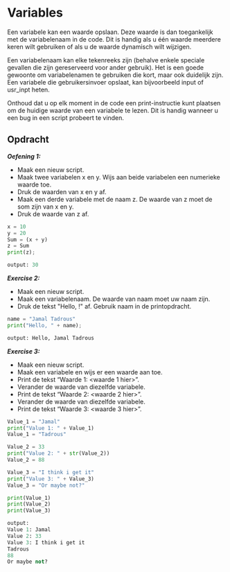 # **Variables**  
Een variabele kan een waarde opslaan. Deze waarde is dan toegankelijk met de variabelenaam in de code. Dit is handig als u één waarde meerdere keren wilt gebruiken of als u de waarde dynamisch wilt wijzigen.

Een variabelenaam kan elke tekenreeks zijn (behalve enkele speciale gevallen die zijn gereserveerd voor ander gebruik). Het is een goede gewoonte om variabelenamen te gebruiken die kort, maar ook duidelijk zijn. Een variabele die gebruikersinvoer opslaat, kan bijvoorbeeld input of usr_inpt heten.

Onthoud dat u op elk moment in de code een print-instructie kunt plaatsen om de huidige waarde van een variabele te lezen. Dit is handig wanneer u een bug in een script probeert te vinden.

## **Opdracht**  
***Oefening 1:***  
- Maak een nieuw script.  
- Maak twee variabelen x en y. Wijs aan beide variabelen een numerieke waarde toe.  
- Druk de waarden van x en y af.  
- Maak een derde variabele met de naam z. De waarde van z moet de som zijn van x en y.  
- Druk de waarde van z af.  

```Python
x = 10
y = 20
Sum = (x + y)
z = Sum
print(z);

output: 30
```

***Exercise 2:***  
- Maak een nieuw script.  
- Maak een variabelenaam. De waarde van naam moet uw naam zijn.  
- Druk de tekst "Hello, <hier uw naam>!" af. Gebruik naam in de printopdracht.  

```Python
name = "Jamal Tadrous"
print("Hello, " + name);

output: Hello, Jamal Tadrous
```

***Exercise 3:***  
- Maak een nieuw script.  
- Maak een variabele en wijs er een waarde aan toe.  
- Print de tekst “Waarde 1: <waarde 1 hier>”.  
- Verander de waarde van diezelfde variabele.  
- Print de tekst “Waarde 2: <waarde 2 hier>”.  
- Verander de waarde van diezelfde variabele.  
- Print de tekst “Waarde 3: <waarde 3 hier>”.  

```Python
Value_1 = "Jamal"
print("Value 1: " + Value_1)
Value_1 = "Tadrous"

Value_2 = 33
print("Value 2: " + str(Value_2))
Value_2 = 88

Value_3 = "I think i get it"
print("Value 3: " + Value_3)
Value_3 = "Or maybe not?"

print(Value_1)
print(Value_2)
print(Value_3)

output:
Value 1: Jamal
Value 2: 33
Value 3: I think i get it
Tadrous
88
Or maybe not?
```
